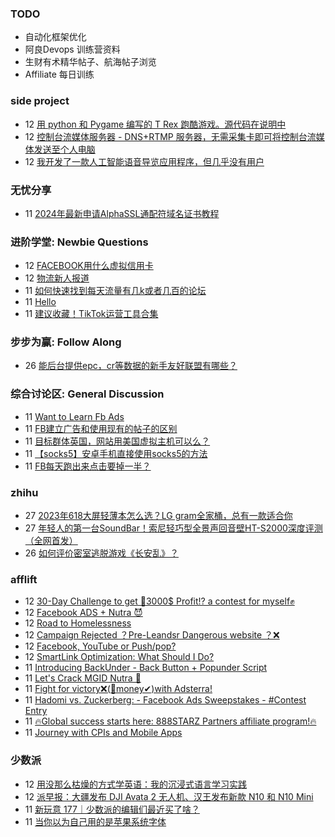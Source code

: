 ### TODO
-  自动化框架优化
-  阿良Devops 训练营资料
-  生财有术精华帖子、航海帖子浏览
-  Affiliate 每日训练

### side project
<!-- sideproject:START -->
-  12 [用 python 和 Pygame 编写的 T Rex 跑酷游戏。源代码在说明中](https://www.youtube.com/watch?v=pZySIXSelCA)
-  12 [控制台流媒体服务器 - DNS+RTMP 服务器，无需采集卡即可将控制台流媒体发送至个人电脑](https://github.com/Aioros/console-streaming-server)
-  12 [我开发了一款人工智能语音导览应用程序，但几乎没有用户](https://www.reddit.com/r/SideProject/comments/18gpp0e/ive_built_an_ai_audio_tour_app_but_have_almost_no/)<!-- sideproject:END -->


### 无忧分享
<!-- ruyo:START -->
-  11 [2024年最新申请AlphaSSL通配符域名证书教程](https://51.ruyo.net/18642.html)<!-- ruyo:END -->

### 进阶学堂: Newbie Questions
<!-- advertcn1:START -->
-  12 [FACEBOOK用什么虚拟信用卡](https://www.advertcn.com/thread-114651-1-1.html)
-  12 [物流新人报道](https://www.advertcn.com/thread-114650-1-1.html)
-  11 [如何快速找到每天流量有几k或者几百的论坛](https://www.advertcn.com/thread-114645-1-1.html)
-  11 [Hello](https://www.advertcn.com/thread-114637-1-1.html)
-  11 [建议收藏！TikTok运营工具合集](https://www.advertcn.com/thread-114636-1-1.html)<!-- advertcn1:END -->

### 步步为赢: Follow Along
<!-- advertcn2:START -->
-  26 [能后台提供epc，cr等数据的新手友好联盟有哪些？](https://www.advertcn.com/thread-114470-1-1.html)<!-- advertcn2:END -->

### 综合讨论区: General Discussion
<!-- advertcn3:START -->
-  11 [Want to Learn Fb Ads](https://www.advertcn.com/thread-114649-1-1.html)
-  11 [FB建立广告和使用现有的帖子的区别](https://www.advertcn.com/thread-114647-1-1.html)
-  11 [目标群体英国，网站用美国虚拟主机可以么？](https://www.advertcn.com/thread-114646-1-1.html)
-  11 [【socks5】安卓手机直接使用socks5的方法](https://www.advertcn.com/thread-114640-1-1.html)
-  11 [FB每天跑出来点击要掉一半？](https://www.advertcn.com/thread-114639-1-1.html)<!-- advertcn3:END -->


### zhihu
<!-- zhihu:START -->
-  27 [2023年618大屏轻薄本怎么选？LG gram全家桶，总有一款适合你](http://zhuanlan.zhihu.com/p/632641888?utm_campaign=rss&utm_medium=rss&utm_source=rss&utm_content=title)
-  27 [年轻人的第一台SoundBar！索尼轻巧型全景声回音壁HT-S2000深度评测（全网首发）](http://zhuanlan.zhihu.com/p/630990296?utm_campaign=rss&utm_medium=rss&utm_source=rss&utm_content=title)
-  26 [如何评价密室逃脱游戏《长安乱》？](http://www.zhihu.com/question/563950552/answer/3045961312?utm_campaign=rss&utm_medium=rss&utm_source=rss&utm_content=title)<!-- zhihu:END -->

### afflift
<!-- afflift:START -->
-  12 [30-Day Challenge to get 🎯3000$ Profit⁉ a contest for myself✊](https://afflift.com/f/threads/30-day-challenge-to-get-%F0%9F%8E%AF3000-profit%E2%81%89-a-contest-for-myself%E2%9C%8A.9419/)
-  12 [Facebook ADS + Nutra 😈](https://afflift.com/f/threads/facebook-ads-nutra-%F0%9F%98%88.12664/)
-  12 [Road to Homelessness](https://afflift.com/f/threads/road-to-homelessness.12858/)
-  12 [Campaign Rejected ？Pre-Leandsr Dangerous website ？❌](https://afflift.com/f/threads/campaign-rejected-%EF%BC%9Fpre-leandsr-dangerous-website-%EF%BC%9F%E2%9D%8C.12973/)
-  12 [Facebook, YouTube or Push/pop?](https://afflift.com/f/threads/facebook-youtube-or-push-pop.12972/)
-  12 [SmartLink Optimization: What Should I Do?](https://afflift.com/f/threads/smartlink-optimization-what-should-i-do.12930/)
-  11 [Introducing BackUnder - Back Button + Popunder Script](https://afflift.com/f/threads/introducing-backunder-back-button-popunder-script.10073/)
-  11 [Let&#39;s Crack MGID Nutra 🚀](https://afflift.com/f/threads/lets-crack-mgid-nutra-%F0%9F%9A%80.12967/)
-  11 [Fight for victory❌&lpar;🤑money✔&rpar;with Adsterra!](https://afflift.com/f/threads/fight-for-victory%E2%9D%8C-%F0%9F%A4%91money%E2%9C%94-with-adsterra.12810/)
-  11 [Hadomi vs. Zuckerberg: - Facebook Ads Sweepstakes - #Contest Entry](https://afflift.com/f/threads/hadomi-vs-zuckerberg-facebook-ads-sweepstakes-contest-entry.12846/)
-  11 [🔥Global success starts here: 888STARZ Partners affiliate program!🔥](https://afflift.com/f/threads/%F0%9F%94%A5global-success-starts-here-888starz-partners-affiliate-program-%F0%9F%94%A5.12803/)
-  11 [Journey with CPIs and Mobile Apps](https://afflift.com/f/threads/journey-with-cpis-and-mobile-apps.12762/)<!-- afflift:END -->

### 少数派
<!-- sspai:START -->
-  12 [用没那么枯燥的方式学英语：我的沉浸式语言学习实践](https://sspai.com/post/87977)
-  12 [派早报：大疆发布 DJI Avata 2 无人机、汉王发布新款 N10 和 N10 Mini](https://sspai.com/post/88008)
-  11 [新玩意 177｜少数派的编辑们最近买了啥？](https://sspai.com/post/87996)
-  11 [当你以为自己用的是苹果系统字体](https://sspai.com/post/87960)<!-- sspai:END -->
